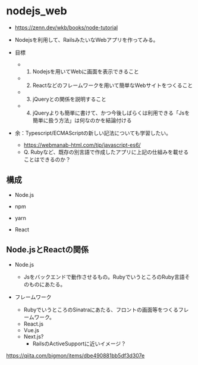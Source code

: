 # nodejs_web

- https://zenn.dev/wkb/books/node-tutorial

- Nodejsを利用して、RailsみたいなWebアプリを作ってみる。

- 目標
  - 1. Nodejsを用いてWebに画面を表示できること
  - 2. Reactなどのフレームワークを用いて簡単なWebサイトをつくること
  - 3. jQueryとの関係を説明すること
  - 4. jQueryよりも簡単に書けて、かつ今後しばらくは利用できる「Jsを簡単に扱う方法」は何なのかを結論付ける


- 余：Typescript/ECMAScriptの新しい記法についても学習したい。
   - https://webmanab-html.com/tip/javascript-es6/
   - Q. Rubyなど、既存の別言語で作成したアプリに上記の仕組みを載せることはできるのか？

## 構成

- Node.js
- npm
- yarn


- React



## Node.jsとReactの関係

- Node.js
  - Jsをバックエンドで動作させるもの。RubyでいうところのRuby言語そのものにあたる。

- フレームワーク
  - RubyでいうところのSinatraにあたる、フロントの画面等をつくるフレームワーク。
  - React.js
  - Vue.js
  - Next.js?
    - RailsのActiveSupportに近いイメージ？

https://qiita.com/bigmon/items/dbe490881bb5df3d307e

